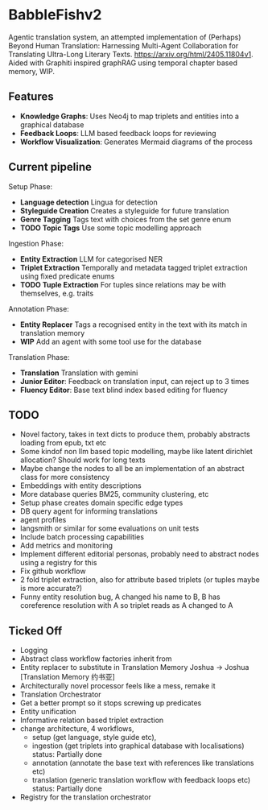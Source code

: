 # BabbleFishv2

Agentic translation system, an attempted implementation of (Perhaps) Beyond Human Translation: Harnessing Multi-Agent Collaboration for Translating Ultra-Long Literary Texts. https://arxiv.org/html/2405.11804v1. Aided with Graphiti inspired graphRAG using temporal chapter based memory, WIP.

## Features
- **Knowledge Graphs**: Uses Neo4j to map triplets and entities into a graphical database
- **Feedback Loops**: LLM based feedback loops for reviewing
- **Workflow Visualization**: Generates Mermaid diagrams of the process

## Current pipeline
Setup Phase:
- **Language detection** Lingua for detection
- **Styleguide Creation** Creates a styleguide for future translation
- **Genre Tagging** Tags text with choices from the set genre enum
- **TODO Topic Tags** Use some topic modelling approach

Ingestion Phase:
- **Entity Extraction** LLM for categorised NER
- **Triplet Extraction** Temporally and metadata tagged triplet extraction using fixed predicate enums
- **TODO Tuple Extraction** For tuples since relations may be with themselves, e.g. traits

Annotation Phase:
- **Entity Replacer** Tags a recognised entity in the text with its match in translation memory
- **WIP** Add an agent with some tool use for the database

Translation Phase:
- **Translation** Translation with gemini
- **Junior Editor**: Feedback on translation input, can reject up to 3 times
- **Fluency Editor**: Base text blind index based editing for fluency

## TODO
- Novel factory, takes in text dicts to produce them, probably abstracts loading from epub, txt etc
- Some kindof non llm based topic modelling, maybe like latent dirichlet allocation? Should work for long texts
- Maybe change the nodes to all be an implementation of an abstract class for more consistency
- Embeddings with entity descriptions
- More database queries BM25, community clustering, etc
- Setup phase creates domain specific edge types
- DB query agent for informing translations
- agent profiles 
- langsmith or similar for some evaluations on unit tests
- Include batch processing capabilities
- Add metrics and monitoring
- Implement different editorial personas, probably need to abstract nodes using a registry for this
- Fix github workflow
- 2 fold triplet extraction, also for attribute based triplets (or tuples maybe is more accurate?)
- Funny entity resolution bug, A changed his name to B, B has coreference resolution with A so triplet reads as A changed to A

## Ticked Off
- Logging
- Abstract class workflow factories inherit from
- Entity replacer to substitute in Translation Memory Joshua -> Joshua \[Translation Memory 约书亚\]
- Architecturally novel processor feels like a mess, remake it
- Translation Orchestrator
- Get a better prompt so it stops screwing up predicates
- Entity unification
- Informative relation based triplet extraction
- change architecture, 4 workflows,
    - setup (get language, style guide etc), 
    - ingestion (get triplets into graphical database with localisations) status: Partially done
    - annotation (annotate the base text with references like translations etc)
    - translation (generic translation workflow with feedback loops etc) status: Partially done
- Registry for the translation orchestrator